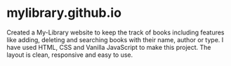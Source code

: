 # mylibrary.github.io
Created a My-Library website to keep the track of books including features like adding, deleting and searching books with their name, author or type. I have used HTML, CSS and Vanilla JavaScript to make this project. The layout is clean, responsive and easy to use.
